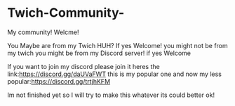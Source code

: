 # Twich-Community-
My community!
Welcme!







You Maybe are from my Twich HUH? If yes Welcome! you might not  be from my twich you might be from my Discord server! if yes Welcome

If you want to join my discord please join it heres the link:https://discord.gg/daUVaFWT this is my popular one and now my less popular:https://discord.gg/trtjhKFM


Im not finished yet so I will try to make this whatever its could better ok!
